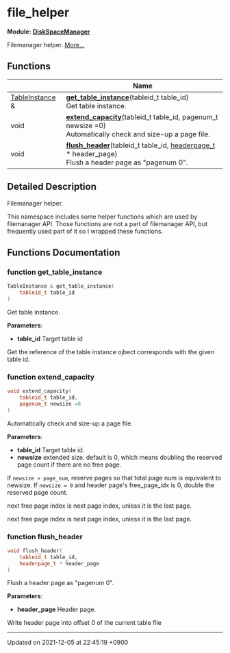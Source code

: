 

# file_helper

**Module:** **[DiskSpaceManager](/Modules/DiskSpaceManager)**

Filemanager helper.  [More...](#detailed-description)

## Functions

|                | Name           |
| -------------- | -------------- |
| <a href="/Classes/TableInstance">TableInstance</a> & | **[get_table_instance](/Namespaces/file_helper#function-get_table_instance)**(tableid_t table_id)<br>Get table instance.  |
| void | **[extend_capacity](/Namespaces/file_helper#function-extend_capacity)**(tableid_t table_id, pagenum_t newsize =0)<br>Automatically check and size-up a page file.  |
| void | **[flush_header](/Namespaces/file_helper#function-flush_header)**(tableid_t table_id, <a href="/Modules/DiskSpaceManager#typedef-headerpage-t">headerpage_t</a> * header_page)<br>Flush a header page as "pagenum 0".  |

## Detailed Description

Filemanager helper. 

This namespace includes some helper functions which are used by filemanager API. Those functions are not a part of filemanager API, but frequently used part of it so I wrapped these functions. 


## Functions Documentation

### function get_table_instance

```cpp
TableInstance & get_table_instance(
    tableid_t table_id
)
```

Get table instance. 

**Parameters**: 

  * **table_id** Target table id 


Get the reference of the table instance ojbect corresponds with the given table id.


### function extend_capacity

```cpp
void extend_capacity(
    tableid_t table_id,
    pagenum_t newsize =0
)
```

Automatically check and size-up a page file. 

**Parameters**: 

  * **table_id** Target table id. 
  * **newsize** extended size. default is 0, which means doubling the reserved page count if there are no free page. 


If <code>newsize &gt; page&#95;num</code>, reserve pages so that total page num is equivalent to newsize. If <code>newsize = 0</code> and header page's free_page_idx is 0, double the reserved page count.


next free page index is next page index, unless it is the last page.

next free page index is next page index, unless it is the last page.


### function flush_header

```cpp
void flush_header(
    tableid_t table_id,
    headerpage_t * header_page
)
```

Flush a header page as "pagenum 0". 

**Parameters**: 

  * **header_page** Header page. 


Write header page into offset 0 of the current table file






-------------------------------

Updated on 2021-12-05 at 22:45:19 +0900